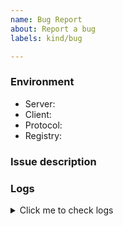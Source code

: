 ```yaml
---
name: Bug Report
about: Report a bug
labels: kind/bug

---
```


### Environment

<!--
- Server: PikiwiDB, v1.0.0
- Client: redis-cli, v7.2.0
- Protocol: RESP v2
- Registry: Etcd, v3.4.0
-->

- Server:
- Client:
- Protocol:
- Registry:

### Issue description

<!-- Here is a brief description about the issue. -->

### Logs

<details><summary>Click me to check logs</summary>

```
Copy logs to here.
```

</details>
